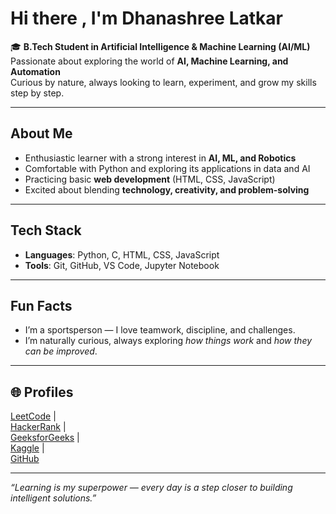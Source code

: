 # Hi there , I'm Dhanashree Latkar  

🎓 **B.Tech Student in Artificial Intelligence & Machine Learning (AI/ML)**  
 Passionate about exploring the world of **AI, Machine Learning, and Automation**  
 Curious by nature, always looking to learn, experiment, and grow my skills step by step.  

---

##  About Me  

*  Enthusiastic learner with a strong interest in **AI, ML, and Robotics**  
*  Comfortable with Python and exploring its applications in data and AI  
*  Practicing basic **web development** (HTML, CSS, JavaScript)  
*  Excited about blending **technology, creativity, and problem-solving**  

---

## Tech Stack  

* **Languages**: Python, C, HTML, CSS, JavaScript  
* **Tools**: Git, GitHub, VS Code, Jupyter Notebook  

---

## Fun Facts  

*  I’m a sportsperson — I love teamwork, discipline, and challenges.  
*  I’m naturally curious, always exploring *how things work* and *how they can be improved*.  

---

## 🌐 Profiles  

[LeetCode](https://leetcode.com/u/dhanashreelatkar/) |  
[HackerRank](https://www.hackerrank.com/profile/dhanashreelatka1) |  
[GeeksforGeeks](https://www.geeksforgeeks.org/user/dhanashreel8pb1/) |  
[Kaggle](https://www.kaggle.com/dhanashreelatkar) |  
[GitHub](https://github.com/ldhanuv)  

---

 *“Learning is my superpower — every day is a step closer to building intelligent solutions.”*  
